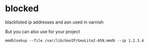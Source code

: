 # blocked
blacklisted ip addresses and asn
used in varnish
<p>But you can also use for your project</p>
<code>mmdblookup --file /var/lib/GeoIP/GeoLite2-ASN.mmdb --ip 1.2.3.4</code>
